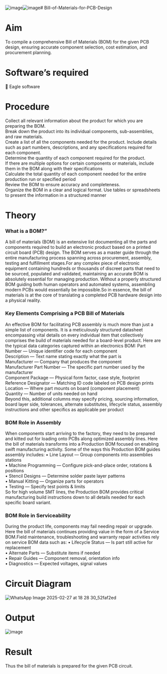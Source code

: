 ![image](https://github.com/user-attachments/assets/443d4324-576f-40da-aec7-058b34ba67f1)![image](https://github.com/user-attachments/assets/9c9e0161-cfed-4b6c-8bab-a792e082c82e)# Bill-of-Materials-for-PCB-Design
# Aim
To compile a comprehensive Bill of Materials (BOM) for the given PCB design, ensuring accurate component selection, cost estimation, and procurement planning.

# Software’s required

	Eagle software

# Procedure

Collect all relevant information about the product for which you are preparing the BOM. </br>
Break down the product into its individual components, sub-assemblies, and raw materials. </br>
Create a list of all the components needed for the product. Include details such as part numbers, descriptions, and any specifications required for each component. </br>
Determine the quantity of each component required for the product. </br>
If there are multiple options for certain components or materials, include them in the BOM along with their specifications </br>
Calculate the total quantity of each component needed for the entire production run or specified period </br>
Review the BOM to ensure accuracy and completeness. </br>
Organize the BOM in a clear and logical format. Use tables or spreadsheets to present the information in a structured manner </br>

# Theory

### What is a BOM?”

A bill of materials (BOM) is an extensive list documenting all the parts and components required to build an electronic product based on a printed circuit board (PCB) design. The BOM serves as a master guide through the entire manufacturing process spanning across procurement, assembly, testing and fulfillment stages.For any complex piece of electronic equipment containing hundreds or thousands of discreet parts that need to be sourced, populated and validated, maintaining an accurate BOM is absolutely essential for managing production. Without a properly structured BOM guiding both human operators and automated systems, assembling modern PCBs would essentially be impossible.So in essence, the bill of materials is at the core of translating a completed PCB hardware design into a physical reality.

### Key Elements Comprising a PCB Bill of Materials

An effective BOM for facilitating PCB assembly is much more than just a simple list of components. It is a meticulously structured datasheet encompassing vital details on every individual item that collectively comprises the build of materials needed for a board-level product.
Here are the typical data categories captured within an electronics BOM:
Part Number — Unique identifier code for each component </br>
Description — Text name stating exactly what the part is </br>
Manufacturer — Company that produces the component </br>
Manufacturer Part Number — The specific part number used by the manufacturer </br>
Component Package — Physical form factor, case style, footprint </br>
Reference Designator — Matching ID code labeled on PCB design prints </br>
Location — Where part mounts on board (component placement) </br>
Quantity — Number of units needed on hand </br>
Beyond this, additional columns may specify pricing, sourcing information, board layer side, tolerances, alternate substitutes, lifecycle status, assembly instructions and other specifics as applicable per product

### BOM Role in Assembly

When components start arriving to the factory, they need to be prepared and kitted out for loading onto PCBs along optimized assembly lines. Here the bill of materials transforms into a Production BOM focused on enabling swift manufacturing activity.
Some of the ways this Production BOM guides assembly includes:
•	Line Layout — Group components into assemblies stations </br>
•	Machine Programming — Configure pick-and-place order, rotations & positions </br>
•	Stencil Designs — Determine solder paste layer patterns </br>
•	Manual Kitting — Organize parts for operators </br>
•	Testing — Specify test points & limits </br>
So for high volume SMT lines, the Production BOM provides critical manufacturing build instructions down to all details needed for each specific board variant.

### BOM Role in Serviceability

During the product life, components may fail needing repair or upgrade. Here the bill of materials continues providing value in the form of a Service BOM.Field maintenance, troubleshooting and warranty repair activities rely on service BOM data such as:
•	Lifecycle Status — Is part still active for replacement </br>
•	Alternate Parts — Substitute items if needed </br>
•	Repair Guides — Component removal, orientation info </br>
•	Diagnostics — Expected voltages, signal values </br>

# Circuit Diagram

![WhatsApp Image 2025-02-27 at 18 28 30_52faf2ed](https://github.com/user-attachments/assets/10dc846e-5493-4ecc-8f67-be932dc5751d)



# Output


![image](https://github.com/user-attachments/assets/d39f135e-4c85-438e-81a6-67bc8c350568)





# Result 
Thus the bill of materials is prepared for the given PCB circuit.


